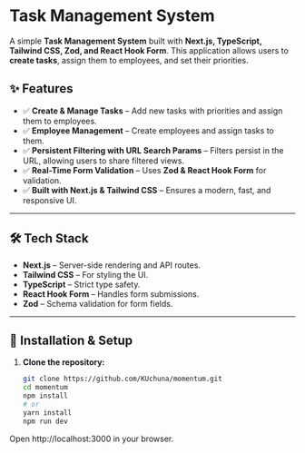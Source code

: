 # Task Management System

A simple **Task Management System** built with **Next.js, TypeScript, Tailwind CSS, Zod, and React Hook Form**. This application allows users to **create tasks**, assign them to employees, and set their priorities.

## ✨ Features

- ✅ **Create & Manage Tasks** – Add new tasks with priorities and assign them to employees.
- ✅ **Employee Management** – Create employees and assign tasks to them.
- ✅ **Persistent Filtering with URL Search Params** – Filters persist in the URL, allowing users to share filtered views.
- ✅ **Real-Time Form Validation** – Uses **Zod & React Hook Form** for validation.
- ✅ **Built with Next.js & Tailwind CSS** – Ensures a modern, fast, and responsive UI.

---

## 🛠️ Tech Stack

- **Next.js** – Server-side rendering and API routes.
- **Tailwind CSS** – For styling the UI.
- **TypeScript** – Strict type safety.
- **React Hook Form** – Handles form submissions.
- **Zod** – Schema validation for form fields.

---

## 🚀 Installation & Setup

1. **Clone the repository:**
   ```bash
   git clone https://github.com/KUchuna/momentum.git
   cd momentum
   npm install
   # or
   yarn install
   npm run dev
  Open http://localhost:3000 in your browser.
